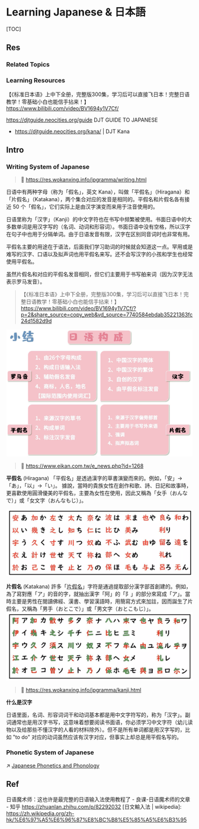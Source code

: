 # Learning Japanese & 日本語

[TOC]



## Res
### Related Topics


### Learning Resources
【《标准日本语》上中下全册，完整版300集，学习后可以直接飞日本！完整日语教学！零基础小白也能信手拈来！】 https://www.bilibili.com/video/BV1694y1V7Cf/

https://djtguide.neocities.org/guide
DJT GUIDE TO JAPANESE
- https://djtguide.neocities.org/kana/ | DJT Kana



## Intro
### Writing System of Japanese
> 🔗 https://res.wokanxing.info/jpgramma/writing.html

日语中有两种字母（称为「假名」，英文 Kana），叫做「平假名」（Hiragana）和「片假名」（Katakana），两个集合对应的发音是相同的。平假名和片假名各有接近 50 个「假名」，它们实际上是由汉字演变而来用于注音使用的。

日语里称为「汉字」（Kanji）的中文字符也在书写中频繁被使用。书面日语中的大多数单词是用汉字写的（名词、动词和形容词）。书面日语中没有空格，所以汉字在句子中也用于分隔单词。由于日语发音有限，汉字在区别同音词时也非常有用。

平假名主要的用途在于语法，后面我们学习助词的时候就会知道这一点。罕用或是难写的汉字、口语以及拟声词也用平假名来写。还不会写汉字的小孩和学生也经常使用平假名。

虽然片假名和对应的平假名发音相同，但它们主要用于书写舶来词（因为汉字无法表示罗马发音）。

>【《标准日本语》上中下全册，完整版300集，学习后可以直接飞日本！完整日语教学！零基础小白也能信手拈来！】 https://www.bilibili.com/video/BV1694y1V7Cf/?p=2&share_source=copy_web&vd_source=7740584ebdab35221363fc24d1582d9d

![](../../../../../Assets/Pics/Screenshot%202025-05-21%20at%2020.37.20.png)

> 🔗 https://www.eikan.com.tw/e_news.php?id=1268

**平假名** (Hiragana)
「平假名」是透過漢字的草書演變而來的。例如，「安」→「あ」，「以」→「い」。 據說，當時的貴族女性在創作和歌、詩、日記和故事時，更喜歡使用圓滑優美的平假名，主要為女性在使用，因此又稱為「女手（おんなで）」或「女文字（おんなもじ）」。

![](../../../../../Assets/Pics/Pasted%20image%2020250524193853.png)

**片假名** (Katakana)
許多「[片假名](https://www.eikan.com.tw/blogs/66)」字符是通過提取部分漢字部首創建的。例如，為了寫對應「ア」的音的字，就抽出漢字「阿」的「阝」的部分來寫成「ア」。當時主要是男性在閱讀佛經、漢書、學習漢語時，用簡寫方式來加註，因而誕生了片假名，又稱為「男手（おとこで）」或「男文字（おとこもじ）」。
![](../../../../../Assets/Pics/Pasted%20image%2020250524193937.png)


> 🔗 https://res.wokanxing.info/jpgramma/kanji.html

**什么是汉字**

日语里面，名词、形容词词干和动词基本都是用中文字符写的，称为「汉字」。副词通常也是用汉字书写，这意味着想要阅读书面语，你必须学习中文字符（幼儿读物以及给那些不懂汉字的人看的材料除外）。但不是所有单词都是用汉字写的，比如 "to do" 对应的动词虽然应该有汉字对应，但事实上却总是用平假名写的。


### Phonetic System of Japanese
↗ [Japanese Phonetics and Phonology](0️⃣%20Japanese%20Phonetics%20and%20Phonology/Japanese%20Phonetics%20and%20Phonology.md)



## Ref
[30分钟日语入门——五十音图与记忆方法 | cnblog]: https://www.cnblogs.com/zhe-si/p/15975635.html

[N1和N3的差距究竟有多大？N1-N5各等级含金量如何，有没有必要考？]: https://www.bilibili.com/opus/846739118659469448

[👍 五十音平假名片假名怎麼學？日文50音表完整介紹]: https://www.eikan.com.tw/e_news.php?id=1268

日语魔术师：这也许是最完整的日语输入法使用教程了 - 良课-日语魔术师的文章 - 知乎
https://zhuanlan.zhihu.com/p/82292032
[日文輸入法 | wikipedia]: https://zh.wikipedia.org/zh-hk/%E6%97%A5%E6%96%87%E8%BC%B8%E5%85%A5%E6%B3%95
